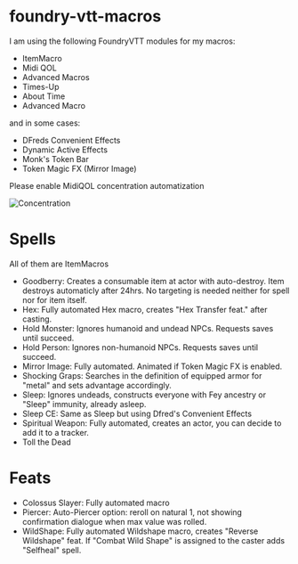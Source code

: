 # foundry-vtt-macros

I am using the following FoundryVTT modules for my macros:

- ItemMacro
- Midi QOL
- Advanced Macros
- Times-Up
- About Time
- Advanced Macro

and in some cases:

- DFreds Convenient Effects
- Dynamic Active Effects
- Monk's Token Bar
- Token Magic FX (Mirror Image)


Please enable MidiQOL concentration automatization

![Concentration](https://user-images.githubusercontent.com/92884040/154339963-8367ebf4-a3b7-48de-94cd-52e5d28dbf8e.png)

# Spells

All of them are ItemMacros

- Goodberry: Creates a consumable item at actor with auto-destroy. Item destroys automaticly after 24hrs. No targeting is needed neither for spell nor for item itself.
- Hex: Fully automated Hex macro, creates "Hex Transfer feat." after casting.  
- Hold Monster: Ignores humanoid and undead NPCs. Requests saves until succeed.
- Hold Person: Ignores non-humanoid NPCs. Requests saves until succeed.
- Mirror Image: Fully automated. Animated if Token Magic FX is enabled.
- Shocking Graps: Searches in the definition of equipped armor for "metal" and sets advantage accordingly.
- Sleep: Ignores undeads, constructs everyone with Fey ancestry or "Sleep" immunity, already asleep.
- Sleep CE: Same as Sleep but using Dfred's Convenient Effects
- Spiritual Weapon: Fully automated, creates an actor, you can decide to add it to a tracker.
- Toll the Dead

# Feats

- Colossus Slayer: Fully automated macro
- Piercer: Auto-Piercer option: reroll on natural 1, not showing confirmation dialogue when max value was rolled. 
- WildShape: Fully automated Wildshape macro, creates "Reverse Wildshape" feat. If "Combat Wild Shape" is assigned to the caster adds "Selfheal" spell.
